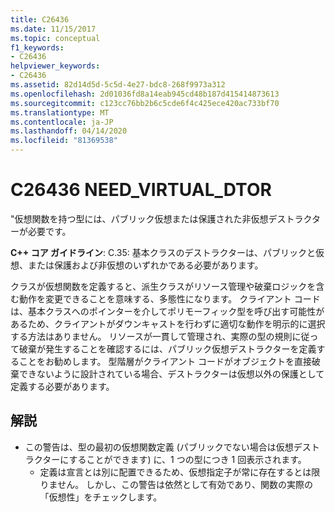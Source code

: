 ```yaml
---
title: C26436
ms.date: 11/15/2017
ms.topic: conceptual
f1_keywords:
- C26436
helpviewer_keywords:
- C26436
ms.assetid: 82d14d5d-5c5d-4e27-bdc8-268f9973a312
ms.openlocfilehash: 2d01036fd8a14eab945cd48b187d415414873613
ms.sourcegitcommit: c123cc76bb2b6c5cde6f4c425ece420ac733bf70
ms.translationtype: MT
ms.contentlocale: ja-JP
ms.lasthandoff: 04/14/2020
ms.locfileid: "81369538"
---
```

# <a name="c26436-need_virtual_dtor"></a>C26436 NEED_VIRTUAL_DTOR

"仮想関数を持つ型には、パブリック仮想または保護された非仮想デストラクターが必要です。

**C++ コア ガイドライン**: C.35: 基本クラスのデストラクターは、パブリックと仮想、または保護および非仮想のいずれかである必要があります。

クラスが仮想関数を定義すると、派生クラスがリソース管理や破棄ロジックを含む動作を変更できることを意味する、多態性になります。 クライアント コードは、基本クラスへのポインターを介してポリモーフィック型を呼び出す可能性があるため、クライアントがダウンキャストを行わずに適切な動作を明示的に選択する方法はありません。 リソースが一貫して管理され、実際の型の規則に従って破棄が発生することを確認するには、パブリック仮想デストラクターを定義することをお勧めします。 型階層がクライアント コードがオブジェクトを直接破棄できないように設計されている場合、デストラクターは仮想以外の保護として定義する必要があります。

## <a name="remarks"></a>解説

- この警告は、型の最初の仮想関数定義 (パブリックでない場合は仮想デストラクターにすることができます) に、1 つの型につき 1 回表示されます。
  - 定義は宣言とは別に配置できるため、仮想指定子が常に存在するとは限りません。 しかし、この警告は依然として有効であり、関数の実際の「仮想性」をチェックします。
